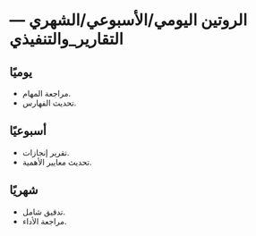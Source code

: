 # الروتين اليومي/الأسبوعي/الشهري — التقارير_والتنفيذي

## يوميًا
- مراجعة المهام.
- تحديث الفهارس.

## أسبوعيًا
- تقرير إنجازات.
- تحديث معايير الأهمية.

## شهريًا
- تدقيق شامل.
- مراجعة الأداء.

